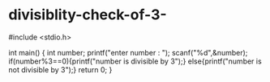 # divisiblity-check-of-3-
#include <stdio.h>

int main() {
    int number;
    printf("enter number : ");
    scanf("%d",&number);
    if(number%3==0){printf("number is divisible by 3");}
        else{printf("number is not divisible by 3");} 
    return 0;
}
